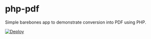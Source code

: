 # php-pdf

Simple barebones app to demonstrate conversion into PDF using PHP.

[![Deploy](https://www.herokucdn.com/deploy/button.svg)](https://heroku.com/deploy)
